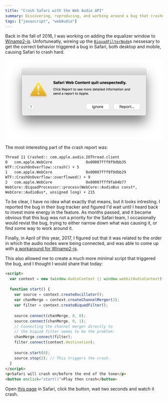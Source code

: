 ```yaml
---
title: "Crash Safari with the Web Audio API"
summary: Discovering, reproducing, and working around a bug that crashes Safari hard.
tags: ["javascript", "webAudio"]
---
```


Back in the fall of 2016, I was working on adding the equalizer window to [Winamp2-js](/projects/winamp2-js/). Unfortuneatly, wireing up the [`BiquadFilterNode`](https://developer.mozilla.org/en-US/docs/Web/API/BiquadFilterNode)s nessesary to get the correct behavior triggered a bug in Safari, both desktop and mobile, causing Safari to crash hard.

![Screenshot of Safari crashing](/images/crash-safari.png)

The most interesting part of the crash report was:

```
Thread 11 Crashed:: com.apple.audio.IOThread.client
0   com.apple.WebCore             	0x00007fff9f9dbb35 WTF::CrashOnOverflow::crash() + 5
1   com.apple.WebCore             	0x00007fff9f9dbb29 WTF::CrashOnOverflow::overflowed() + 9
2   com.apple.WebCore             	0x00007fff9fa84b77 WebCore::BiquadProcessor::process(WebCore::AudioBus const*, WebCore::AudioBus*, unsigned long) + 215
```

To be clear, I have no idea what exactly that means, but it looks intresting. I reported the bug in their bug tracker and figured I'd wait until I heard back to invest more energy in the feature. As months passed, and it became obvious that this bug was not a priority for the Safari team, I occasionally would revist the bug, trying to either narrow down what was causing it, or find some way to work around it.

Finally, in April of this year, 2017, I figured out that it was related to the order in which the audio nodes were being connected, and was able to come up with [a workaround for Winamp2-js](https://github.com/captbaritone/winamp2-js/commit/d70dd0cc3780cf4824d70043eba33f22e35ba889).

This also allowed me to create a much more minimal script that triggered the bug, and I thought I would share that today:

```html
<script>
  var context = new (window.AudioContext || window.webkitAudioContext)();

  function start() {
    var source = context.createOscillator();
    var chanMerge = context.createChannelMerger(2);
    var filter = context.createBiquadFilter();

    source.connect(chanMerge, 0, 0);
    source.connect(chanMerge, 0, 1);
    // Connecting the channel merger directly to
    // the biquad filter seems to be the problem.
    chanMerge.connect(filter);
    filter.connect(context.destination);

    source.start(0);
    source.stop(2); // This triggers the crash.
  }
</script>
<p>Safari will crash on/before the end of the tone</p>
<button onclick="start()">Play then crash</button>
```

Open [this page](https://cdn.rawgit.com/captbaritone/2640628676cc5dfb1541e8255f707624/raw/074b9732bbaac200059952218d0c0a897af0f665/crash_safari.html) in Safari, click the button, wait two seconds and watch it crash.

